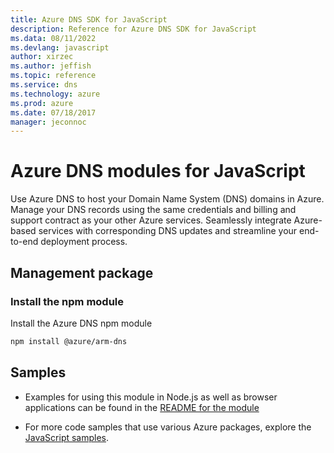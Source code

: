 ```yaml
---
title: Azure DNS SDK for JavaScript
description: Reference for Azure DNS SDK for JavaScript
ms.data: 08/11/2022
ms.devlang: javascript
author: xirzec
ms.author: jeffish
ms.topic: reference
ms.service: dns
ms.technology: azure
ms.prod: azure
ms.date: 07/18/2017
manager: jeconnoc
---
```

# Azure DNS modules for JavaScript

Use Azure DNS to host your Domain Name System (DNS) domains in Azure. Manage your DNS records using the same credentials and billing and support contract as your other Azure services. Seamlessly integrate Azure-based services with corresponding DNS updates and streamline your end-to-end deployment process.

## Management package

### Install the npm module

Install the Azure DNS npm module

```bash
npm install @azure/arm-dns
```

## Samples

* Examples for using this module in Node.js as well as browser applications can be found in the [README for the module](https://www.npmjs.com/package/@azure/arm-dns)

* For more code samples that use various Azure packages, explore the [JavaScript samples](https://docs.microsoft.com/samples/browse/?languages=javascript).